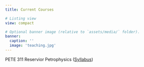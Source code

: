 ```yaml
---
title: Current Courses

# Listing view
view: compact

# Optional banner image (relative to `assets/media/` folder).
banner:
  caption: ''
  image: 'teaching.jpg'
---
```


PETE 311 Reservior Petrophysics ([Syllabus](Petrophysics_Syllabus_Fall_25_Jin.pdf))